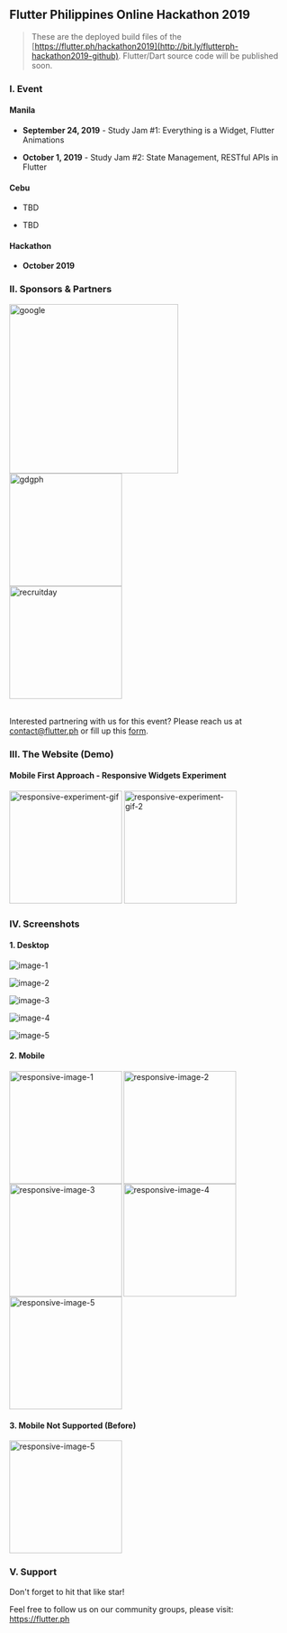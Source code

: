 ## Flutter Philippines Online Hackathon 2019

> These are the deployed build files of the [https://flutter.ph/hackathon2019](http://bit.ly/flutterph-hackathon2019-github). Flutter/Dart source code will be published soon.

### I. Event

#### Manila
* **September 24, 2019** - Study Jam #1: Everything is a Widget, Flutter Animations

* **October 1, 2019** - Study Jam #2: State Management, RESTful APIs in Flutter

#### Cebu

* TBD

* TBD


#### Hackathon

* **October 2019**

### II. Sponsors & Partners

<img src="logos/google.png" alt="google" width="300"/>

<br>

<img src="logos/gdgph.png" alt="gdgph" width="200"/>

<br>

<img src="logos/recruitday.png" alt="recruitday" width="200"/>

<br>

<br>

Interested partnering with us for this event? Please reach us at [contact@flutter.ph](mailto:contact@flutter.ph) or fill up this [form](http://bit.ly/flutterph-hackathon2019-sponsors).

### III. The Website (Demo)

#### Mobile First Approach - Responsive Widgets Experiment

<img src="screenshots/responsive_experiment.gif" alt="responsive-experiment-gif" width="200"/>

<img src="screenshots/responsive_experiment_2.gif" alt="responsive-experiment-gif-2" width="200"/>

### IV. Screenshots

#### 1. Desktop

![image-1](screenshots/1.png)

![image-2](screenshots/2.png)

![image-3](screenshots/3.png)

![image-4](screenshots/4.png)

![image-5](screenshots/5.png)


#### 2. Mobile

<img align="left" src="screenshots/responsive_1.png" alt="responsive-image-1" width="200"/>

<img src="screenshots/responsive_2.png" alt="responsive-image-2" width="200"/>

<img align="left" src="screenshots/responsive_3.png" alt="responsive-image-3" width="200"/>

<img src="screenshots/responsive_4.png" alt="responsive-image-4" width="200"/>

<img src="screenshots/responsive_5.png" alt="responsive-image-5" width="200"/>

#### 3. Mobile Not Supported (Before)

<img src="screenshots/responsive_error.png" alt="responsive-image-5" width="200"/>

### V. Support

Don't forget to hit that like star!

Feel free to follow us on our community groups, please visit:
https://flutter.ph
